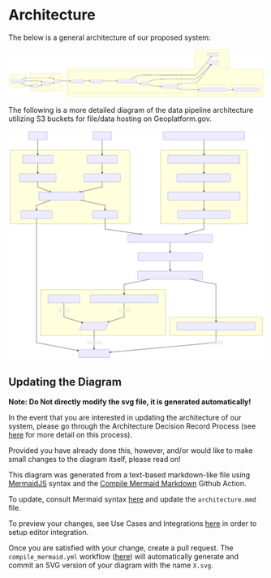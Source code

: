# Architecture

The below is a general architecture of our proposed system:

![Architecture](architecture-mmd.svg)

The following is a more detailed diagram of the data pipeline architecture utilizing S3 buckets for file/data hosting on Geoplatform.gov.

![Geo Data Pipeline](geodata-pipeline-arch-mmd.svg)

## Updating the Diagram

**Note: Do Not directly modify the svg file, it is generated automatically!**

In the event that you are interested in updating the architecture of our system, please go through the Architecture Decision Record Process (see [here](https://github.com/usds/justice40-tool/tree/main/docs/decisions) for more detail on this process).

Provided you have already done this, however, and/or would like to make small changes to the diagram itself, please read on!

This diagram was generated from a text-based markdown-like file using [MermaidJS](https://mermaid-js.github.io/) syntax and the [Compile Mermaid Markdown](https://github.com/neenjaw/compile-mermaid-markdown-action) Github Action.

To update, consult Mermaid syntax [here](https://mermaid-js.github.io/mermaid/#/flowchart) and update the `architecture.mmd` file.

To preview your changes, see Use Cases and Integrations [here](https://mermaid-js.github.io/mermaid/#/integrations) in order to setup editor integration.

Once you are satisfied with your change, create a pull request. The `compile_mermaid.yml` workflow ([here](https://github.com/usds/justice40-tool/blob/main/.github/workflows/compile_mermaid.yml)) will automatically generate and commit an SVG version of your diagram with the name `X.svg`.
